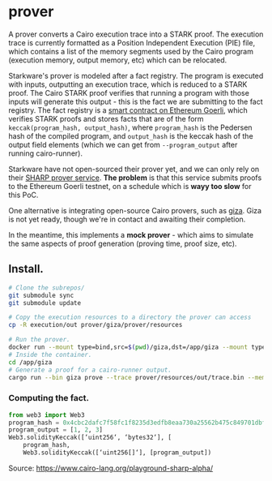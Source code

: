 prover
======

A prover converts a Cairo execution trace into a STARK proof. The execution trace is currently formatted as a Position Independent Execution (PIE) file, which contains a list of the memory segments used by the Cairo program (execution memory, output memory, etc) which can be relocated.

Starkware's prover is modeled after a fact registry. The program is executed with inputs, outputting an execution trace, which is reduced to a STARK proof. The Cairo STARK proof verifies that running a program with those inputs will generate this output - this is the fact we are submitting to the fact registry. The fact registry is a [smart contract on Ethereum Goerli](https://twitter.com/liamzebedee/status/1524987018110849025), which verifies STARK proofs and stores facts that are of the form `keccak(program_hash, output_hash)`, where `program_hash` is the Pedersen hash of the compiled program, and `output_hash` is the keccak hash of the output field elements (which we can get from `--program_output` after running cairo-runner). 

Starkware have not open-sourced their prover yet, and we can only rely on their [SHARP prover service](https://www.cairo-lang.org/docs/sharp.html). **The problem** is that this service submits proofs to the Ethereum Goerli testnet, on a schedule which is **wayy too slow** for this PoC. 

One alternative is integrating open-source Cairo provers, such as [giza](https://github.com/maxgillett/giza). Giza is not yet ready, though we're in contact and awaiting their completion.

In the meantime, this implements a **mock prover** - which aims to simulate the same aspects of proof generation (proving time, proof size, etc).

## Install.

```sh
# Clone the subrepos/
git submodule sync
git submodule update

# Copy the execution resources to a directory the prover can access
cp -R execution/out prover/giza/prover/resources

# Run the prover.
docker run --mount type=bind,src=$(pwd)/giza,dst=/app/giza --mount type=bind,src=$(pwd)/winterfell,dst=/app/winterfell -it a82bf5cf28b6287f043734c6df44ef9e0d77b68a9220226baf2859e998569972 bash
# Inside the container.
cd /app/giza
# Generate a proof for a cairo-runner output.
cargo run --bin giza prove --trace prover/resources/out/trace.bin --memory prover/resources/out/memory.bin --pie prover/resources/out/pie.zip --compiled prover/resources/out/executor_compiled.json --output ''
```

### Computing the fact.

```py
from web3 import Web3
program_hash = 0x4cbc2dafc7f58fc1f8235d3edfb8eaa730a25562b475c849701dbf61949ff00
program_output = [1, 2, 3]
Web3.solidityKeccak([‘uint256‘, ‘bytes32‘], [
    program_hash,
    Web3.solidityKeccak([‘uint256[]‘], [program_output])
```

Source: https://www.cairo-lang.org/playground-sharp-alpha/

